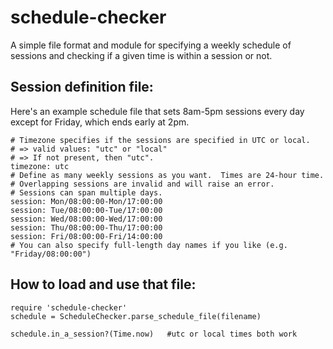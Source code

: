 schedule-checker
===============

A simple file format and module for specifying a weekly schedule of sessions and checking if a given time is within a session or not.


Session definition file:
---------

Here's an example schedule file that sets 8am-5pm sessions every day except for Friday, which ends early at 2pm.

    # Timezone specifies if the sessions are specified in UTC or local.
    # => valid values: "utc" or "local"
    # => If not present, then "utc".
    timezone: utc
    # Define as many weekly sessions as you want.  Times are 24-hour time.
    # Overlapping sessions are invalid and will raise an error.
    # Sessions can span multiple days.
    session: Mon/08:00:00-Mon/17:00:00
    session: Tue/08:00:00-Tue/17:00:00
    session: Wed/08:00:00-Wed/17:00:00
    session: Thu/08:00:00-Thu/17:00:00
    session: Fri/08:00:00-Fri/14:00:00
    # You can also specify full-length day names if you like (e.g. "Friday/08:00:00")


How to load and use that file:
---

    require 'schedule-checker'
    schedule = ScheduleChecker.parse_schedule_file(filename)

    schedule.in_a_session?(Time.now)   #utc or local times both work
